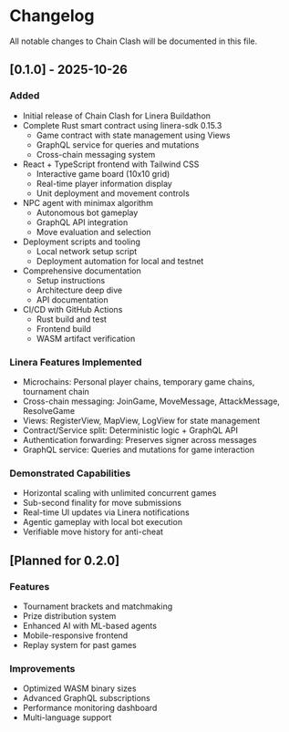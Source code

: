 # Changelog

All notable changes to Chain Clash will be documented in this file.

## [0.1.0] - 2025-10-26

### Added
- Initial release of Chain Clash for Linera Buildathon
- Complete Rust smart contract using linera-sdk 0.15.3
  - Game contract with state management using Views
  - GraphQL service for queries and mutations
  - Cross-chain messaging system
- React + TypeScript frontend with Tailwind CSS
  - Interactive game board (10x10 grid)
  - Real-time player information display
  - Unit deployment and movement controls
- NPC agent with minimax algorithm
  - Autonomous bot gameplay
  - GraphQL API integration
  - Move evaluation and selection
- Deployment scripts and tooling
  - Local network setup script
  - Deployment automation for local and testnet
- Comprehensive documentation
  - Setup instructions
  - Architecture deep dive
  - API documentation
- CI/CD with GitHub Actions
  - Rust build and test
  - Frontend build
  - WASM artifact verification

### Linera Features Implemented
- Microchains: Personal player chains, temporary game chains, tournament chain
- Cross-chain messaging: JoinGame, MoveMessage, AttackMessage, ResolveGame
- Views: RegisterView, MapView, LogView for state management
- Contract/Service split: Deterministic logic + GraphQL API
- Authentication forwarding: Preserves signer across messages
- GraphQL service: Queries and mutations for game interaction

### Demonstrated Capabilities
- Horizontal scaling with unlimited concurrent games
- Sub-second finality for move submissions
- Real-time UI updates via Linera notifications
- Agentic gameplay with local bot execution
- Verifiable move history for anti-cheat

## [Planned for 0.2.0]

### Features
- Tournament brackets and matchmaking
- Prize distribution system
- Enhanced AI with ML-based agents
- Mobile-responsive frontend
- Replay system for past games

### Improvements
- Optimized WASM binary sizes
- Advanced GraphQL subscriptions
- Performance monitoring dashboard
- Multi-language support
